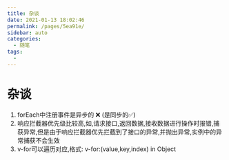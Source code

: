```yaml
---
title: 杂谈
date: 2021-01-13 18:02:46
permalink: /pages/5ea91e/
sidebar: auto
categories: 
  - 随笔
tags: 
  - 
---
```


# 杂谈

1. forEach中注册事件是异步的 ❌  (是同步的✅)
2. 响应拦截器优先级比较高,如,请求接口,返回数据,接收数据进行操作时报错,捕获异常,但是由于响应拦截器优先拦截到了接口的异常,并抛出异常,实例中的异常捕获不会生效
3. v-for可以遍历对应,格式: v-for:(value,key,index) in Object
